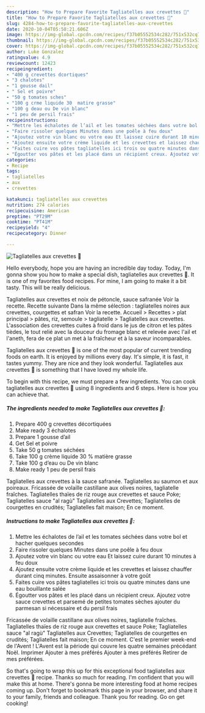 ```yaml
---
description: "How to Prepare Favorite Tagliatelles aux crevettes 🍤"
title: "How to Prepare Favorite Tagliatelles aux crevettes 🍤"
slug: 4284-how-to-prepare-favorite-tagliatelles-aux-crevettes
date: 2020-10-04T05:58:21.606Z
image: https://img-global.cpcdn.com/recipes/f37b05552534c282/751x532cq70/tagliatelles-aux-crevettes-🍤-photo-principale-de-la-recette.jpg
thumbnail: https://img-global.cpcdn.com/recipes/f37b05552534c282/751x532cq70/tagliatelles-aux-crevettes-🍤-photo-principale-de-la-recette.jpg
cover: https://img-global.cpcdn.com/recipes/f37b05552534c282/751x532cq70/tagliatelles-aux-crevettes-🍤-photo-principale-de-la-recette.jpg
author: Luke Gonzalez
ratingvalue: 4.9
reviewcount: 12423
recipeingredient:
- "400 g crevettes dcortiques"
- "3 chalotes"
- "1 gousse dail"
- " Sel et poivre"
- "50 g tomates sches"
- "100 g crme liquide 30  matire grasse"
- "100 g deau ou De vin blanc"
- "1 peu de persil frais"
recipeinstructions:
- "Mettre les échalotes de l’ail et les tomates séchées dans votre bol et hacher quelques secondes"
- "Faire rissoler quelques Minutes dans une poêle à feu doux"
- "Ajoutez votre vin blanc ou votre eau Et laissez cuire durant 10 minutes à feu doux"
- "Ajoutez ensuite votre crème liquide et les crevettes et laissez chauffer durant cinq minutes. Ensuite assaisonner à votre goût"
- "Faites cuire vos pâtes tagliatelles ici trois ou quatre minutes dans une eau bouillante salée"
- "Égoutter vos pâtes et les placé dans un récipient creux. Ajoutez votre sauce crevettes et parsemé de petites tomates sèches ajouter du parmesan si nécessaire et du persil frais"
categories:
- Recipe
tags:
- tagliatelles
- aux
- crevettes

katakunci: tagliatelles aux crevettes 
nutrition: 274 calories
recipecuisine: American
preptime: "PT29M"
cooktime: "PT41M"
recipeyield: "4"
recipecategory: Dinner

---
```



![Tagliatelles aux crevettes 🍤](https://img-global.cpcdn.com/recipes/f37b05552534c282/751x532cq70/tagliatelles-aux-crevettes-🍤-photo-principale-de-la-recette.jpg)

Hello everybody, hope you are having an incredible day today. Today, I'm gonna show you how to make a special dish, tagliatelles aux crevettes 🍤. It is one of my favorites food recipes. For mine, I am going to make it a bit tasty. This will be really delicious.

Tagliatelles aux crevettes et noix de pétoncle, sauce safranée Voir la recette. Recette suivante Dans la même sélection : tagliatelles noires aux crevettes, courgettes et safran Voir la recette. Accueil &gt; Recettes &gt; plat principal &gt; pâtes, riz, semoule &gt; tagliatelle &gt; Tagliatelles aux crevettes. L&#39;association des crevettes cuites à froid dans le jus de citron et les pâtes tièdes, le tout relié avec la douceur du fromage blanc et relevée avec l&#39;ail et l&#39;aneth, fera de ce plat un met à la fraîcheur et à la saveur incomparables.

Tagliatelles aux crevettes 🍤 is one of the most popular of current trending foods on earth. It is enjoyed by millions every day. It's simple, it is fast, it tastes yummy. They are nice and they look wonderful. Tagliatelles aux crevettes 🍤 is something that I have loved my whole life.


To begin with this recipe, we must prepare a few ingredients. You can cook tagliatelles aux crevettes 🍤 using 8 ingredients and 6 steps. Here is how you can achieve that.

<!--inarticleads1-->

##### The ingredients needed to make Tagliatelles aux crevettes 🍤:

1. Prepare 400 g crevettes décortiquées
1. Make ready 3 échalotes
1. Prepare 1 gousse d’ail
1. Get  Sel et poivre
1. Take 50 g tomates séchées
1. Take 100 g crème liquide 30 % matière grasse
1. Take 100 g d’eau ou De vin blanc
1. Make ready 1 peu de persil frais


Tagliatelles aux crevettes à la sauce safranée. Tagliatelles au saumon et aux poireaux. Fricassée de volaille castillane aux olives noires, tagliatelle fraîches. Tagliatelles thaïes de riz rouge aux crevettes et sauce Poke; Tagliatelles sauce &#34;al ragù&#34; Tagliatelles aux Crevettes; Tagliatelles de courgettes en crudités; Tagliatelles fait maison; En ce moment. 

<!--inarticleads2-->

##### Instructions to make Tagliatelles aux crevettes 🍤:

1. Mettre les échalotes de l’ail et les tomates séchées dans votre bol et hacher quelques secondes
1. Faire rissoler quelques Minutes dans une poêle à feu doux
1. Ajoutez votre vin blanc ou votre eau Et laissez cuire durant 10 minutes à feu doux
1. Ajoutez ensuite votre crème liquide et les crevettes et laissez chauffer durant cinq minutes. Ensuite assaisonner à votre goût
1. Faites cuire vos pâtes tagliatelles ici trois ou quatre minutes dans une eau bouillante salée
1. Égoutter vos pâtes et les placé dans un récipient creux. Ajoutez votre sauce crevettes et parsemé de petites tomates sèches ajouter du parmesan si nécessaire et du persil frais


Fricassée de volaille castillane aux olives noires, tagliatelle fraîches. Tagliatelles thaïes de riz rouge aux crevettes et sauce Poke; Tagliatelles sauce &#34;al ragù&#34; Tagliatelles aux Crevettes; Tagliatelles de courgettes en crudités; Tagliatelles fait maison; En ce moment. C&#39;est le premier week-end de l&#39;Avent ! L&#39;Avent est la période qui couvre les quatre semaines précédant Noël. Imprimer Ajouter à mes préférés Ajouter à mes préférés Retirer de mes préférées. 

So that's going to wrap this up for this exceptional food tagliatelles aux crevettes 🍤 recipe. Thanks so much for reading. I'm confident that you will make this at home. There's gonna be more interesting food at home recipes coming up. Don't forget to bookmark this page in your browser, and share it to your family, friends and colleague. Thank you for reading. Go on get cooking!
